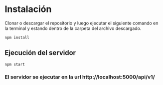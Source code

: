 # Instalación

Clonar o descargar el repositorio y luego ejecutar el siguiente comando en la terminal y estando dentro de la carpeta del archivo descargado.

```
npm install
```

## Ejecución del servidor

```
npm start
```

### El servidor se ejecutar en la url http://localhost:5000/api/v1/
